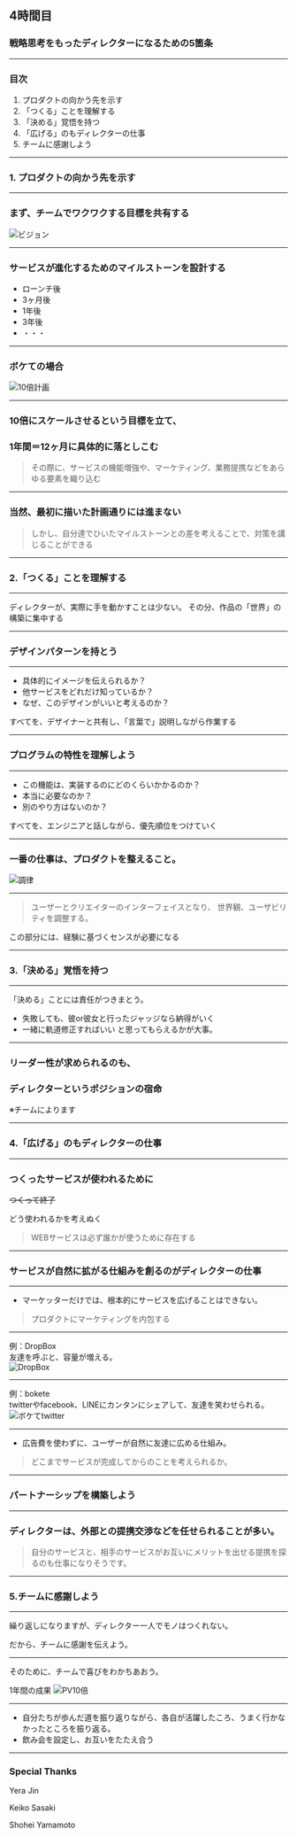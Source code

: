 ## 4時間目
### 戦略思考をもったディレクターになるための5箇条

---
### 目次
1. プロダクトの向かう先を示す
2. 「つくる」ことを理解する
3. 「決める」覚悟を持つ
4. 「広げる」のもディレクターの仕事
5. チームに感謝しよう

---

### 1. プロダクトの向かう先を示す

---

### まず、チームでワクワクする目標を共有する

![ビジョン](images/vision.jpg)

---

### サービスが進化するためのマイルストーンを設計する

- ローンチ後
- 3ヶ月後
- 1年後
- 3年後
- ・・・

---

### ボケての場合

![10倍計画](images/bokete10.jpg)

---

### 10倍にスケールさせるという目標を立て、

### 1年間＝12ヶ月に具体的に落としこむ

> その際に、サービスの機能増強や、マーケティング、業務提携などをあらゆる要素を織り込む

---

### 当然、最初に描いた計画通りには進まない

> しかし、自分達でひいたマイルストーンとの差を考えることで、対策を講じることができる

---

### 2.「つくる」ことを理解する

---

ディレクターが、実際に手を動かすことは少ない。
その分、作品の「世界」の構築に集中する

---

### デザインパターンを持とう

---

- 具体的にイメージを伝えられるか？
- 他サービスをどれだけ知っているか？
- なぜ、このデザインがいいと考えるのか？

すべてを、デザイナーと共有し、「言葉で」説明しながら作業する

---

### プログラムの特性を理解しよう

---

- この機能は、実装するのにどのくらいかかるのか？
- 本当に必要なのか？
- 別のやり方はないのか？

すべてを、エンジニアと話しながら、優先順位をつけていく

---

### 一番の仕事は、プロダクトを整えること。
![調律](images/tuning.jpg)

---

> ユーザーとクリエイターのインターフェイスとなり、
> 世界観、ユーザビリティを調整する。

この部分には、経験に基づくセンスが必要になる

---


### 3.「決める」覚悟を持つ

---

「決める」ことには責任がつきまとう。

- 失敗しても、彼or彼女と行ったジャッジなら納得がいく
- 一緒に軌道修正すればいい
と思ってもらえるかが大事。

---

### リーダー性が求められるのも、
### ディレクターというポジションの宿命

※チームによります

---


### 4.「広げる」のもディレクターの仕事

---

### つくったサービスが使われるために

~~つくって終了~~

どう使われるかを考えぬく

> WEBサービスは必ず誰かが使うために存在する

---

### サービスが自然に拡がる仕組みを創るのがディレクターの仕事

---

- マーケッターだけでは、根本的にサービスを広げることはできない。

> プロダクトにマーケティングを内包する

---

例：DropBox  
友達を呼ぶと、容量が増える。  
![DropBox](images/dropboxoffer.jpg)


---

例：bokete  
twitterやfacebook、LINEにカンタンにシェアして、友達を笑わせられる。  
![ボケてtwitter](images/boketetwitter.jpg)

---

- 広告費を使わずに、ユーザーが自然に友達に広める仕組み。
> どこまでサービスが完成してからのことを考えられるか。

---

### パートナーシップを構築しよう

---

### ディレクターは、外部との提携交渉などを任せられることが多い。
> 自分のサービスと、相手のサービスがお互いにメリットを出せる提携を探るのも仕事になりそうです。

---

### 5.チームに感謝しよう

---

繰り返しになりますが、ディレクター一人でモノはつくれない。

だから、チームに感謝を伝えよう。

---

そのために、チームで喜びをわかちあおう。

1年間の成果
![PV10倍](images/boketepv.jpg)

---

- 自分たちが歩んだ道を振り返りながら、各自が活躍したころ、うまく行かなかったところを振り返る。
- 飲み会を設定し、お互いをたたえ合う

---

### Special Thanks

Yera Jin  

Keiko Sasaki  

Shohei Yamamoto

